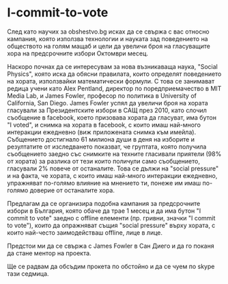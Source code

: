 I-commit-to-vote
================

След като научих за obshestvo.bg исках да се свържа с вас относно кампания, която използва технологии и науката зад поведението на обществото на голям мащаб и цели да увеличи броя на гласуващите хора на предсрочните избори Октомври месец. 

Наскоро почнах да се интересувам за нова възникаваща наука, "Social Physics", която иска да обясни правилата, които определят поведението на хората, използвайки математически формули. С това се занимават редица учени като Alex Pentland, директор по поредприемачество в MIT Media Lab, и James Fowler, професор по политика в University of California, San Diego. James Fowler успял да увеличи броя на хората гласували за Президентските избори в САЩ през 2010, като слочил съобщение в facebook, което призовава хората да гласуват, има бутон "I voted", и снимка на хората в facebook, с които имаш най-много интеракции ежедневно (виж приложената снимка към имейла). Събщението достигнало 61 милиона души в деня на изборите и резултатите от изследването показват, че груптата, която получила съобщението заедно със снимките на техните гласивали приятели (98% от хората) за разлика от тези които поличули само съобщението, гласували 2% повече от останалите. Това се дължи на "social pressure" и на факта, че хората, с които имаш най-много интеракции ежедневно, упражняват по-голямо влияние на мнението ти, понеже им имаш по-голямо доверие от останалите хора.

Предлагам да се организира подобна кампания за предсрочните избори в България, която обаче да трае 1 месец и да има бутон "I commit to vote" заедно с offline елементи (пр. гривни, значки "I commit to vote"), които да опражняват същия "social pressure" върху хората, с които най-често заимодействаш offline, лице в лице.

Предстои ми да се свържа с James Fowler в Сан Диего и да го поканя да стане ментор на проекта. 

Ще се радвам да обсъдим прокета по обстойно и да се чуем по skype тази седмица. 
